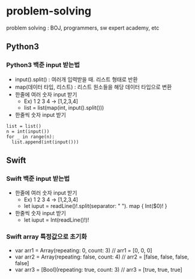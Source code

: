 # problem-solving
problem solving : BOJ, programmers, sw expert academy, etc

## Python3
### Python3 백준 input 받는법
- input().split() : 여러개 입력받을 때. 리스트 형태로 반환
- map(데이터 타입, 리스트) : 리스트 원소들을 해당 데이터 타입으로 변환
- 한줄에 여러 숫자 input 받기
  - Ex) 1 2 3 4 -> [1,2,3,4]
  - list = list(map(int, input().split()))
- 한줄씩 숫자 input 받기
```
list = list()
n = int(input())
for _ in range(n):
  list.append(int(input()))
```

## Swift
### Swift 백준 input 받는법
- 한줄에 여러 숫자 input 받기
  - Ex) 1 2 3 4 -> [1,2,3,4]
  - let iuput = readLine()!.split(separator: " "). map { Int($0)! }
- 한줄씩 숫자 input 받기
  - let iuput = Int(readLine()!)!

### Swift array 특정값으로 초기화
- var arr1 = Array(repeating: 0, count: 3)     // arr1 = [0, 0, 0]
- var arr2 = Array(repeating: false, count: 4) // arr2 = [false, false, false, false]
- var arr3 = [Bool](repeating: true, count: 3) // arr3 = [true, true, true] 
